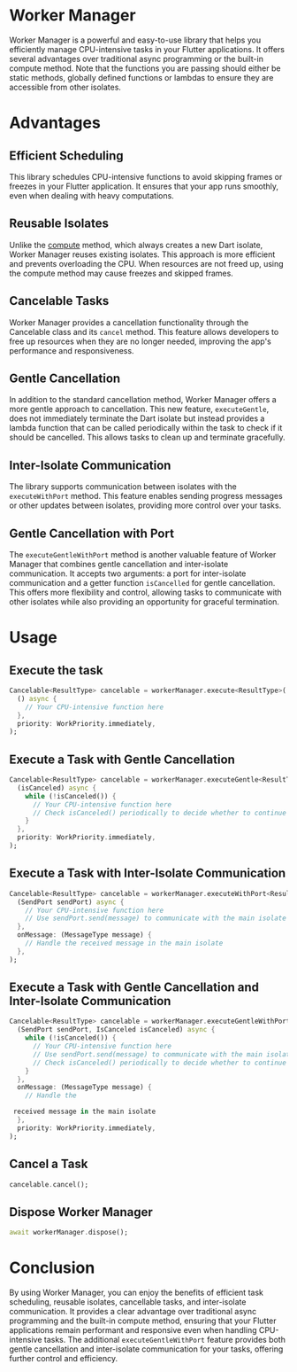 # Worker Manager

Worker Manager is a powerful and easy-to-use library that helps you efficiently manage CPU-intensive tasks in your Flutter applications. It offers several advantages over traditional async programming or the built-in compute method. Note that the functions you are passing should either be static methods, globally defined functions or lambdas to ensure they are accessible from other isolates.

# Advantages

## Efficient Scheduling
This library schedules CPU-intensive functions to avoid skipping frames or freezes in your Flutter application. It ensures that your app runs smoothly, even when dealing with heavy computations.

## Reusable Isolates
Unlike the [compute](https://api.flutter.dev/flutter/foundation/compute-constant.html) method, which always creates a new Dart isolate, Worker Manager reuses existing isolates. This approach is more efficient and prevents overloading the CPU. When resources are not freed up, using the compute method may cause freezes and skipped frames.

## Cancelable Tasks
Worker Manager provides a cancellation functionality through the Cancelable class and its `cancel` method. This feature allows developers to free up resources when they are no longer needed, improving the app's performance and responsiveness.

## Gentle Cancellation
In addition to the standard cancellation method, Worker Manager offers a more gentle approach to cancellation. This new feature, `executeGentle`, does not immediately terminate the Dart isolate but instead provides a lambda function that can be called periodically within the task to check if it should be cancelled. This allows tasks to clean up and terminate gracefully.

## Inter-Isolate Communication
The library supports communication between isolates with the `executeWithPort` method. This feature enables sending progress messages or other updates between isolates, providing more control over your tasks.

## Gentle Cancellation with Port
The `executeGentleWithPort` method is another valuable feature of Worker Manager that combines gentle cancellation and inter-isolate communication. It accepts two arguments: a port for inter-isolate communication and a getter function `isCancelled` for gentle cancellation. This offers more flexibility and control, allowing tasks to communicate with other isolates while also providing an opportunity for graceful termination.

# Usage

## Execute the task
```dart
Cancelable<ResultType> cancelable = workerManager.execute<ResultType>(
  () async {
    // Your CPU-intensive function here
  },
  priority: WorkPriority.immediately,
);
```
## Execute a Task with Gentle Cancellation
```dart
Cancelable<ResultType> cancelable = workerManager.executeGentle<ResultType>(
  (isCanceled) async {
    while (!isCanceled()) {
      // Your CPU-intensive function here
      // Check isCanceled() periodically to decide whether to continue or break the loop
    }
  },
  priority: WorkPriority.immediately,
);
```
## Execute a Task with Inter-Isolate Communication
```dart
Cancelable<ResultType> cancelable = workerManager.executeWithPort<ResultType, MessageType>(
  (SendPort sendPort) async {
    // Your CPU-intensive function here
    // Use sendPort.send(message) to communicate with the main isolate
  },
  onMessage: (MessageType message) {
    // Handle the received message in the main isolate
  },
);
```

## Execute a Task with Gentle Cancellation and Inter-Isolate Communication
```dart
Cancelable<ResultType> cancelable = workerManager.executeGentleWithPort<ResultType, MessageType>(
  (SendPort sendPort, IsCanceled isCanceled) async {
    while (!isCanceled()) {
      // Your CPU-intensive function here
      // Use sendPort.send(message) to communicate with the main isolate
      // Check isCanceled() periodically to decide whether to continue or break the loop
    }
  },
  onMessage: (MessageType message) {
    // Handle the

 received message in the main isolate
  },
  priority: WorkPriority.immediately,
);
```

## Cancel a Task
```dart
cancelable.cancel();
```

## Dispose Worker Manager
```dart
await workerManager.dispose();
```

# Conclusion
By using Worker Manager, you can enjoy the benefits of efficient task scheduling, reusable isolates, cancellable tasks, and inter-isolate communication. It provides a clear advantage over traditional async programming and the built-in compute method, ensuring that your Flutter applications remain performant and responsive even when handling CPU-intensive tasks. The additional `executeGentleWithPort` feature provides both gentle cancellation and inter-isolate communication for your tasks, offering further control and efficiency.
